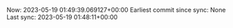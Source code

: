 Now: 2023-05-19 01:49:39.069127+00:00 Earliest commit since sync: None Last sync: 2023-05-19 01:48:11+00:00
